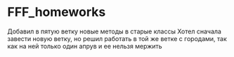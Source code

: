 # FFF_homeworks

 Добавил в пятую ветку новые методы в старые классы
 Хотел сначала завести новую ветку, но решил работать в той же ветке с городами, так как на ней только один апрув и ее нельзя мержить
